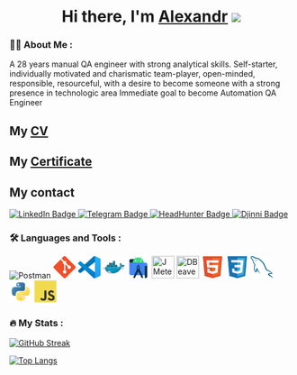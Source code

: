 <h1 align="center">Hi there, I'm <a href="https://github.com/sashabludov" target="_blank">Alexandr</a> 
<img src="https://github.com/blackcater/blackcater/raw/main/images/Hi.gif" height="32"/></h1>

### :man_technologist: About Me :
A 28 years manual QA engineer with strong analytical skills.
Self-starter, individually motivated and charismatic team-player, open-minded, responsible,
resourceful, with a desire to become someone with a strong presence in technologic area
Immediate goal to become Automation QA Engineer

## My [CV](https://drive.google.com/file/d/1jnk6BMFxPoBHx6rZQtqx5Y8PD71Dly_9/view?usp=sharing)
## My [Certificate](https://certificate.ithillel.ua/view/48647042)

## My contact

<div id="badges">
  <a href="https://www.linkedin.com/in/alexandr-polienko/">
    <img src="https://img.shields.io/badge/LinkedIn-blue?style=for-the-badge&logo=linkedin&logoColor=white" alt="LinkedIn Badge"/>
  </a>
  <a href="https://telegram.org/sashabludov">
    <img src="https://img.shields.io/badge/Telegram-black?style=for-the-badge&logo=telegram&logoColor=white" alt="Telegram Badge"/>
  </a>
  <a href="https://hh.ru/resume/022c1028ff08d89ddd0039ed1f4e4e62705a6c">
    <img src="https://img.shields.io/badge/Headhunter-red?style=for-the-badge&logo=headhuner&logoColor=white" alt="HeadHunter Badge"/>
  </a>
  <a href="https://djinni.co/q/a093748e2d/">
    <img src="https://img.shields.io/badge/Djinni-blue?style=for-the-badge&logo=djinni&logoColor=white" alt="Djinni Badge"/>
  </a>
</div>

### :hammer_and_wrench: Languages and Tools :
<div>
  <img src="https://github.com/gerardpuigl/Technology-Stack-Icons/blob/main/Logos/postman.svg" title="Postman"  alt="Postman" width="40" height="40"/>
  <img src="https://github.com/devicons/devicon/blob/master/icons/git/git-original.svg" title="Git" **alt="Git" width="40" height="40"/>
  <img src="https://github.com/devicons/devicon/blob/master/icons/vscode/vscode-original.svg" title="VSCode" **alt="VSCode" width="40" height="40"/>
  <img src="https://github.com/devicons/devicon/blob/master/icons/docker/docker-original.svg" title="Docker" **alt="Docker" width="40" height="40"/>
  <img src="https://github.com/devicons/devicon/blob/master/icons/androidstudio/androidstudio-original.svg" title="AndroidStudio" **alt="AndroidStudio" width="40" height="40"/>
  <img src="https://jmeter.apache.org/images/jmeter_square.svg" title="JMeter" **alt="Jmeter" width="40" height="40"/>
  <img src="https://upload.wikimedia.org/wikipedia/commons/b/b5/DBeaver_logo.svg" title="DBeaver" **alt="Dbeaver" width="40" height="40"/>
  <img src="https://github.com/devicons/devicon/blob/master/icons/html5/html5-original.svg" title="HTML5" **alt="HTML5" width="40" height="40"/>
  <img src="https://github.com/devicons/devicon/blob/master/icons/css3/css3-original.svg" title="CSS3" **alt="CSS3" width="40" height="40"/>
  <img src="https://github.com/devicons/devicon/blob/master/icons/mysql/mysql-original.svg" title="MySQL"  alt="MySQL" width="40" height="40"/>
  <img src="https://github.com/devicons/devicon/blob/master/icons/python/python-original.svg" title="Python"  alt="Python" width="40" height="40"/>
  <img src="https://github.com/devicons/devicon/blob/master/icons/javascript/javascript-original.svg" title="JavaScript" alt="JavaScript" width="40" 
</div>

### :fire: My Stats :
[![GitHub Streak](http://github-readme-streak-stats.herokuapp.com?user=Sashabludov&theme=dark&background=000000)](https://git.io/streak-stats)

[![Top Langs](https://github-readme-stats.vercel.app/api/top-langs/?username=Sashabludov&layout=compact&theme=vision-friendly-dark)](https://github.com/anuraghazra/github-readme-stats)

